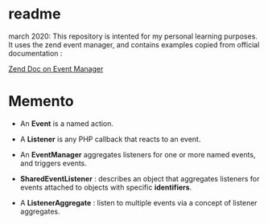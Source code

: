# readme
march 2020: 
This repository is intented for my personal learning purposes.
It uses the zend event manager, and contains examples
copied from official documentation : 

[Zend Doc on Event Manager](https://docs.zendframework.com/tutorials/event-manager/)

# Memento
* An **Event** is a named action.
* A **Listener** is any PHP callback that reacts to an event.
* An **EventManager** aggregates listeners for one or more named events, and triggers events.

* **SharedEventListener** : describes an object that aggregates listeners for events attached to objects with specific **identifiers**.

* A **ListenerAggregate** : listen to multiple events via a concept of listener
aggregates.